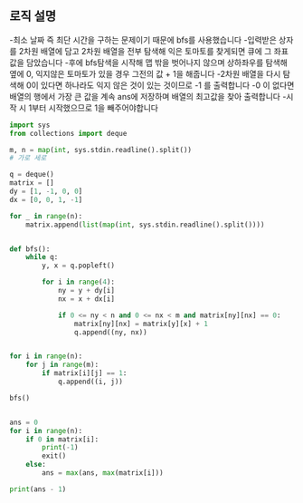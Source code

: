 
## **로직 설명**
-최소 날짜 즉 최단 시간을 구하는 문제이기 때문에 bfs를 사용했습니다
-입력받은 상자를 2차원 배열에 담고 2차원 배열을 전부 탐색해 익은 토마토를 찾게되면 큐에 그 좌표 값을 담았습니다
-후에 bfs탐색을 시작해 맵 밖을 벗어나지 않으며 상하좌우를 탐색해 옆에 0, 익지않은 토마토가 있을 경우 그전의 값 + 1을 해줍니다
-2차원 배열을 다시 탐색해 0이 있다면 하나라도 익지 않은 것이 있는 것이므로 -1 를 출력합니다
-0 이 없다면 배열의 행에서 가장 큰 값을 계속 ans에 저장하며 배열의 최고값을 찾아 출력합니다
-시작 시 1부터 시작했으므로 1을 빼주어야합니다


```python
import sys
from collections import deque

m, n = map(int, sys.stdin.readline().split())
# 가로 세로

q = deque()
matrix = []
dy = [1, -1, 0, 0]
dx = [0, 0, 1, -1]

for _ in range(n):
    matrix.append(list(map(int, sys.stdin.readline().split())))


def bfs():
    while q:
        y, x = q.popleft()

        for i in range(4):
            ny = y + dy[i]
            nx = x + dx[i]

            if 0 <= ny < n and 0 <= nx < m and matrix[ny][nx] == 0:
                matrix[ny][nx] = matrix[y][x] + 1
                q.append((ny, nx))


for i in range(n):
    for j in range(m):
        if matrix[i][j] == 1:
            q.append((i, j))

bfs()


ans = 0
for i in range(n):
    if 0 in matrix[i]:
        print(-1)
        exit()
    else:
        ans = max(ans, max(matrix[i]))

print(ans - 1)


